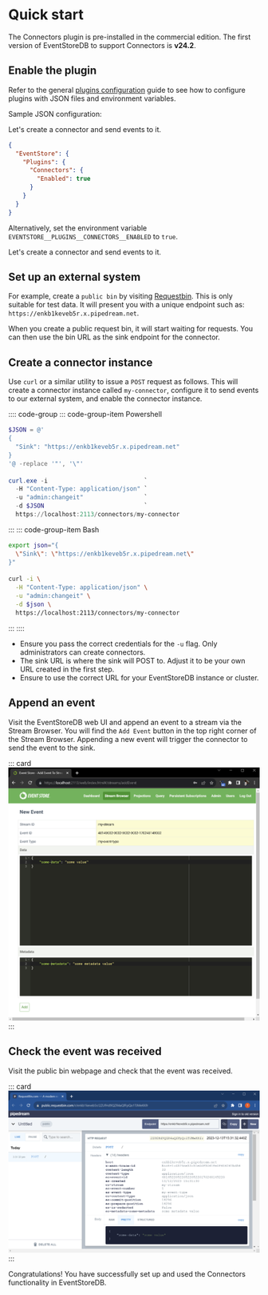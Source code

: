 # Quick start

The Connectors plugin is pre-installed in the commercial edition. The first version of EventStoreDB to support Connectors is **v24.2**.

## Enable the plugin

Refer to the general [plugins configuration](/server/v24.2/configuration.md#plugins-configuration) guide to see how to configure plugins with JSON files and environment variables.

Sample JSON configuration:

Let's create a connector and send events to it.
```json
{
  "EventStore": {
    "Plugins": {
      "Connectors": {
        "Enabled": true
      }
    }
  }
}
```

Alternatively, set the environment variable `EVENTSTORE__PLUGINS__CONNECTORS__ENABLED` to `true`.

Let's create a connector and send events to it.

## Set up an external system

For example, create a `public bin` by visiting [Requestbin](https://public.requestbin.com/r). This is only suitable for test data. It will present you with a unique endpoint such as: `https://enkb1keveb5r.x.pipedream.net`.

When you create a public request bin, it will start waiting for requests. You can then use the bin URL as the sink endpoint for the connector.

## Create a connector instance

Use `curl` or a similar utility to issue a `POST` request as follows. This will create a connector instance called `my-connector`, configure it to send events to our external system, and enable the connector instance.

:::: code-group
::: code-group-item Powershell
```powershell
$JSON = @'
{
  "Sink": "https://enkb1keveb5r.x.pipedream.net"
}
'@ -replace '"', '\"'

curl.exe -i                           `
  -H "Content-Type: application/json" `
  -u "admin:changeit"                 `
  -d $JSON                            `
  https://localhost:2113/connectors/my-connector
```
:::
::: code-group-item Bash
```bash
export json="{
  \"Sink\": \"https://enkb1keveb5r.x.pipedream.net\"
}"

curl -i \
  -H "Content-Type: application/json" \
  -u "admin:changeit" \
  -d $json \
  https://localhost:2113/connectors/my-connector
```
:::
::::

- Ensure you pass the correct credentials for the `-u` flag. Only administrators can create connectors.
- The sink URL is where the sink will POST to. Adjust it to be your own URL created in the first step.
- Ensure to use the correct URL for your EventStoreDB instance or cluster.

## Append an event

Visit the EventStoreDB web UI and append an event to a stream via the Stream Browser. You will find the `Add Event` button in the top right corner of the Stream Browser.
Appending a new event will trigger the connector to send the event to the sink.

::: card
![Create Event](./images/create-event.png)
:::

## Check the event was received

Visit the public bin webpage and check that the event was received.

::: card
![View Received Event](./images/receive-event.png)
:::

Congratulations! You have successfully set up and used the Connectors functionality in EventStoreDB.
